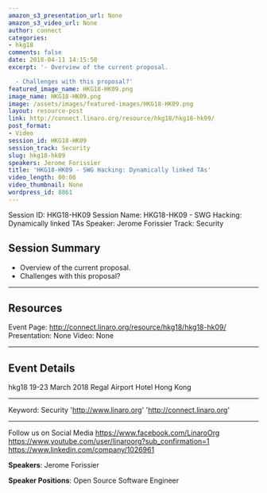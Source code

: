 ```yaml
---
amazon_s3_presentation_url: None
amazon_s3_video_url: None
author: connect
categories:
- hkg18
comments: false
date: 2018-04-11 14:15:50
excerpt: '- Overview of the current proposal.

  - Challenges with this proposal?'
featured_image_name: HKG18-HK09.png
image_name: HKG18-HK09.png
image: /assets/images/featured-images/HKG18-HK09.png
layout: resource-post
link: http://connect.linaro.org/resource/hkg18/hkg18-hk09/
post_format:
- Video
session_id: HKG18-HK09
session_track: Security
slug: hkg18-hk09
speakers: Jerome Forissier
title: 'HKG18-HK09 - SWG Hacking: Dynamically linked TAs'
video_length: 00:00
video_thumbnail: None
wordpress_id: 8861
---
```


Session ID: HKG18-HK09
Session Name: HKG18-HK09 - SWG Hacking: Dynamically linked TAs
Speaker: Jerome Forissier
Track: Security

## Session Summary

- Overview of the current proposal.
- Challenges with this proposal?

---

## Resources

Event Page: http://connect.linaro.org/resource/hkg18/hkg18-hk09/
Presentation: None
Video: None

---

## Event Details

hkg18
19-23 March 2018
Regal Airport Hotel Hong Kong

---

Keyword: Security
'http://www.linaro.org'
'http://connect.linaro.org'

---

Follow us on Social Media
https://www.facebook.com/LinaroOrg
https://www.youtube.com/user/linaroorg?sub_confirmation=1
https://www.linkedin.com/company/1026961

**Speakers**: Jerome Forissier

**Speaker Positions**: Open Source Software Engineer